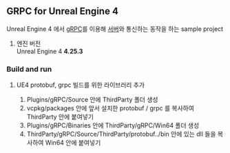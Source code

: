 ## GRPC for Unreal Engine 4

Unreal Engine 4 에서 [gRPC](https://grpc.io)를 이용해 [서버](../K2svc/README.md)와 통신하는 동작을 하는 sample project

1. 엔진 버전  
Unreal Engine 4 **4.25.3**

### Build and run
 1. UE4 protobuf, grpc 빌드를 위한 라이브러리 추가

    1) Plugins/gRPC/Source 안에 ThirdParty 폴더 생성  
    2) vcpkg/packages 안에 앞서 설치한 protobuf / grpc 를 복사하여 ThirdParty 안에 붙여넣기  
    3) Plugins/gRPC/Binaries 안에 ThirdParty/gRPC/Win64 폴더 생성  
    4) ThirdParty/gRPC/Source/ThirdParty/protobuf../bin 안에 있는 dll 들을 복사하여 Win64 안에 붙여넣기  